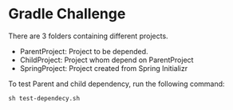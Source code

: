 # Gradle Challenge

There are 3 folders containing different projects.

* ParentProject: Project to be depended.
* ChildProject: Project whom depend on ParentProject
* SpringProject: Project created from Spring Initializr

To test Parent and child dependency, run the following command:

`sh test-dependecy.sh`
